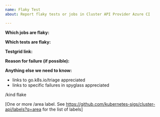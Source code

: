 ```yaml
---
name: Flaky Test
about: Report flaky tests or jobs in Cluster API Provider Azure CI

---
```


<!-- Please only use this template for submitting reports about flaky tests or jobs (pass or fail with no underlying change in code) in Cluster API Provider Azure CI -->

**Which jobs are flaky:**

**Which tests are flaky:**

**Testgrid link:**

**Reason for failure (if possible):**

**Anything else we need to know:**
- links to go.k8s.io/triage appreciated
- links to specific failures in spyglass appreciated


/kind flake

[One or more /area label. See https://github.com/kubernetes-sigs/cluster-api/labels?q=area for the list of labels]